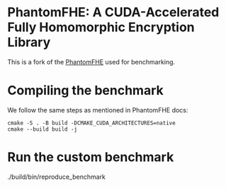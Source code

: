 # PhantomFHE: A CUDA-Accelerated Fully Homomorphic Encryption Library

This is a fork of the [PhantomFHE](https://github.com/encryptorion-lab/phantom-fhe)
used for benchmarking.

# Compiling the benchmark

We follow the same steps as mentioned in PhantomFHE docs:

```
cmake -S . -B build -DCMAKE_CUDA_ARCHITECTURES=native
cmake --build build -j
```

# Run the custom benchmark
./build/bin/reproduce_benchmark